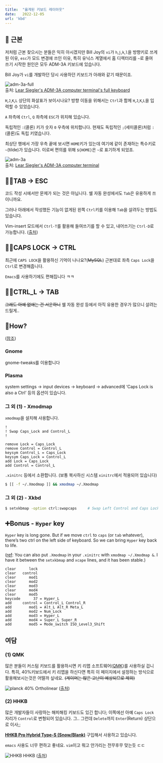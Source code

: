 ```yaml
---
title:  "옳게된 키보드 레이아웃"
date:   2022-12-05
url: 'kbd'
---
```


## 🔧 근본

저처럼 근본 찾으시는 분들은 익히 아시겠지만 Bill Joy의 `vi`가 `h`,`j`,`k`,`l`을 방향키로 쓰게 된 이유, `esc`가 모드 변경에 쓰인 이유, 특히 유닉스 계열에서 홈 디렉터리를 `~`로 줄여 쓰기 시작한 원인은 모두 ADM-3A 키보드에 있습니다.

Bill Joy가 `vi`를 개발하던 당시 사용하던 키보드가 아래와 같기 때문이죠.

![adm-3a-full](/kbd-lsi-adm-3a-full.jpg)\
출처: [Lear Siegler's ADM-3A computer terminal's full keyboard](https://catonmat.net/why-vim-uses-hjkl-as-arrow-keys)

`H`,`J`,`K`,`L` 상단의 화살표가 보이시나요? 방향 이동을 위해서는 `Ctrl`과 함께 `H`,`J`,`K`,`L`을 입력할 수 있었습니다.

`A` 좌측에 `Ctrl`, `Q` 좌측에 `ESC`가 위치해 있습니다.

독립적인 `:`(콜론) 키가 숫자 `0` 우측에 위치합니다. 현재도 독립적인 `;`(세미콜론)처럼 `:`(콜론)도 독립 키였습니다.

최상단 행에서 가장 우측 끝에 보시면 `HOME`키가 있는데 여기에 같이 존재하는 특수키로 `~`(tilde)가 있습니다. 이로써 편의를 위해 `${HOME}`은 `~`로 표기하게 되었죠.

![adm-3a](/kbd-lsi-adm-3a.jpg)\
출처: [Lear Siegler's ADM-3A computer terminal](https://catonmat.net/why-vim-uses-hjkl-as-arrow-keys)

## 👍🏻TAB → ESC

코드 작성 시에서만 문제가 되는 것은 아닙니다. 쉘 자동 완성에서도 `Tab`은 유용하게 쓰이니까요.

그러나 아래에서 작성했든 기능이 없게된 왼쪽 `Ctrl`키를 이용해 `Tab`을 살려두는 방법도 있습니다.

Vim-insert 모드에서 `Ctrl-T`를 활용해 들여쓰기를 할 수 있고, 내어쓰기는 `Ctrl-D`로 가능합니다. ([출처](https://news.ycombinator.com/item?id=21592886))

## 👍🏻CAPS LOCK → CTRL

최근에 `CAPS LOCK`을 활용하신 기억이 나나요?(~~MySQL~~) 근본대로 좌측 `Caps Lock`을 `Ctrl`로 변경해줍니다.

`Emacs`를 사용하기에도 편해집니다 ㅋㅋ

## 👍🏻CTRL_L → TAB

~~그래도 아예 없애는 건 서운하니~~ 쉘 자동 완성 등에서 아직 유용한 경우가 많으니 살려는 드릴게..

## 🏁How?

([참조](https://www.emacswiki.org/emacs/MovingTheCtrlKey))

### Gnome

gnome-tweaks를 이용합니다

### Plasma

system settings → input devices → keyboard → advanced에 ‘Caps Lock is also a Ctrl’ 등의 옵션이 있습니다.

### 그 외 (1) - Xmodmap

`xmodmap`을 설치해 사용합니다.

```file
!
! Swap Caps_Lock and Control_L
!

remove Lock = Caps_Lock
remove Control = Control_L
keysym Control_L = Caps_Lock
keysym Caps_Lock = Control_L
add Lock = Caps_Lock
add Control = Control_L
```

`.xinitrc` 등에서 소환합니다. (보통 복사하신 시스템 `xinitrc`에서 적용되어 있습니다)

```bash
$ [[ -f ~/.Xmodmap ]] && xmodmap ~/.Xmodmap
```

### 그 외 (2) - Xkbd

```bash
$ setxkbmap -option ctrl:swapcaps     # Swap Left Control and Caps Lock
```

## ➕Bonus - `Hyper` key

`Hyper` key is long gone. But if we move `ctrl` to `caps` (or `tab` whatever), there’s two ctrl on the left side of keyboard. So we can bring `Hyper` key back to life.

([ref](https://www.reddit.com/r/commandline/comments/4gusjx/comment/d2l0wpe/?utm_source=share&utm_medium=web2x&context=3): You can also put `.Xmodmap` in your `.xinitrc` with `xmodmap ~/.Xmodmap &`. I have it between the `setxkbmap` and `xcape` lines, and it has been stable.)

```file
clear      lock
clear   control
clear      mod1
clear      mod2
clear      mod3
clear      mod4
clear      mod5
keycode      37 = Hyper_L
add     control = Control_L Control_R
add        mod1 = Alt_L Alt_R Meta_L
add        mod2 = Num_Lock
add        mod3 = Hyper_L
add        mod4 = Super_L Super_R
add        mod5 = Mode_switch ISO_Level3_Shift
```

## 여담

### (1) QMK

많은 분들이 커스텀 키보드를 활용하시면 키 리맵 소프트웨어([QMK](https://github.com/qmk/qmk_firmware))를 사용하실 겁니다. 특히, 40%키보드에서 키 리맵을 하신다면 특히 이 페이지에서 설정하는 방식으로 활용해보시는것은 어떨까 싶네요. ~~(게이머는 많은 고난이 예상되므로 제외)~~

![planck](/kbd-planck_kbd.png)
40% Ortholinear ([출처](https://ergodox-ez.com/pages/planck))

### (2) HHKB

많은 개발자들이 사랑하는 해피해킹 키보드도 있긴 합니다; 이쪽에선 아예 `Caps Lock` 자리가 `Control`로 변형되어 있습니다. 그.. 그런데 `Delete`까지 `Enter`(Return) 상단으로 이사;;

**[HHKB Pro Hybrid Type-S \(Snow/Blank\)](https://hhkeyboard.us/hhkb/pro-hybrid-type-s/sku/cg01000-307401)** 구입해서 사용하고 있습니다.

`emacs` 사용도 너무 편하고 좋네요. `vim`이고 뭐고 안가리는 전무후무 맞는듯 ㄷㄷ

![HHKB](/kbd-hhkb_kbd.png)
HHKB ([출처](https://happyhackingkb.com/))
